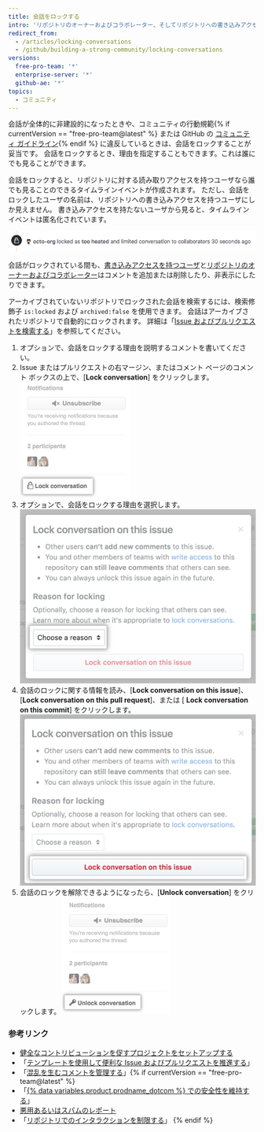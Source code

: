 ```yaml
---
title: 会話をロックする
intro: 'リポジトリのオーナーおよびコラボレーター、そしてリポジトリへの書き込みアクセスを持つユーザは、過熱した議論を和らげるために、Issue、プルリクエスト、およびコミットに関する会話を、恒久的または一時的にロックすることができます。'
redirect_from:
  - /articles/locking-conversations
  - /github/building-a-strong-community/locking-conversations
versions:
  free-pro-team: '*'
  enterprise-server: '*'
  github-ae: '*'
topics:
  - コミュニティ
---
```


会話が全体的に非建設的になったときや、コミュニティの行動規範{% if currentVersion == "free-pro-team@latest" %} または GitHub の [コミュニティ ガイドライン](/articles/github-community-guidelines){% endif %} に違反しているときは、会話をロックすることが妥当です。 会話をロックするとき、理由を指定することもできます。これは誰にでも見ることができます。

会話をロックすると、リポジトリに対する読み取りアクセスを持つユーザなら誰でも見ることのできるタイムラインイベントが作成されます。 ただし、会話をロックしたユーザの名前は、リポジトリへの書き込みアクセスを持つユーザにしか見えません。 書き込みアクセスを持たないユーザから見ると、タイムラインイベントは匿名化されています。

![ロックした会話について匿名化されたタイムラインイベント](/assets/images/help/issues/anonymized-timeline-entry-for-locked-conversation.png)

会話がロックされている間も、[書き込みアクセスを持つユーザ](/articles/repository-permission-levels-for-an-organization/)と[リポジトリのオーナーおよびコラボレーター](/articles/permission-levels-for-a-user-account-repository/#collaborator-access-for-a-repository-owned-by-a-user-account)はコメントを追加または削除したり、非表示にしたりできます。

アーカイブされていないリポジトリでロックされた会話を検索するには、検索修飾子 `is:locked` および `archived:false` を使用できます。 会話はアーカイブされたリポジトリで自動的にロックされます。 詳細は「[Issue およびプルリクエストを検索する](/articles/searching-issues-and-pull-requests#search-based-on-whether-a-conversation-is-locked)」を参照してください。

1. オプションで、会話をロックする理由を説明するコメントを書いてください。
2. Issue またはプルリクエストの右マージン、またはコメント ページのコメント ボックスの上で、[**Lock conversation**] をクリックします。 ![[Lock conversation] リンク](/assets/images/help/repository/lock-conversation.png)
3. オプションで、会話をロックする理由を選択します。 ![会話をロックする理由のメニュー](/assets/images/help/repository/locking-conversation-reason-menu.png)
4. 会話のロックに関する情報を読み、[**Lock conversation on this issue**]、[**Lock conversation on this pull request**]、または [ **Lock conversation on this commit**] をクリックします。 ![ロックを確定するダイアログ ボックス](/assets/images/help/repository/lock-conversation-confirm-with-reason.png)
5. 会話のロックを解除できるようになったら、[**Unlock conversation**] をクリックします。 ![[Unlock conversation] リンク](/assets/images/help/repository/unlock-conversation.png)

### 参考リンク

- [健全なコントリビューションを促すプロジェクトをセットアップする](/communities/setting-up-your-project-for-healthy-contributions)
- 「[テンプレートを使用して便利な Issue およびプルリクエストを推進する](/communities/using-templates-to-encourage-useful-issues-and-pull-requests)」
- 「[混乱を生むコメントを管理する](/communities/moderating-comments-and-conversations/managing-disruptive-comments)」{% if currentVersion == "free-pro-team@latest" %}
- 「[{% data variables.product.prodname_dotcom %} での安全性を維持する](/communities/maintaining-your-safety-on-github)」
- [悪用あるいはスパムのレポート](/communities/maintaining-your-safety-on-github/reporting-abuse-or-spam)
- 「[リポジトリでのインタラクションを制限する](/communities/moderating-comments-and-conversations/limiting-interactions-in-your-repository)」
{% endif %}
